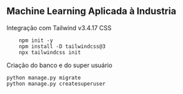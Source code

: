 ## Machine Learning Aplicada à Industria 

Integração com Tailwind v3.4.17 CSS
```
    npm init -y
    npm install -D tailwindcss@3
    npx tailwindcss init
```

Criação do banco e do super usuário
```
python manage.py migrate
python manage.py createsuperuser
```